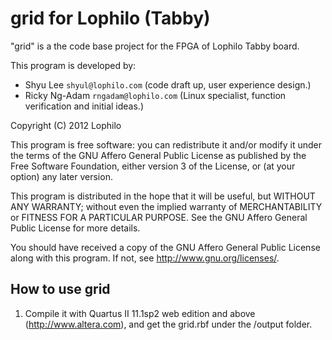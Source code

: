 grid for Lophilo (Tabby)
=========================

"grid" is a the code base project for the FPGA of Lophilo Tabby board.

This program is developed by:

* Shyu Lee `shyul@lophilo.com` (code draft up, user experience design.)
* Ricky Ng-Adam `rngadam@lophilo.com` (Linux specialist, function verification and initial ideas.)

Copyright (C) 2012 Lophilo

This program is free software: you can redistribute it and/or modify it under the terms of the GNU Affero General Public License as published by the Free Software Foundation, either version 3 of the License, or (at your option) any later version.

This program is distributed in the hope that it will be useful, but WITHOUT ANY WARRANTY; without even the implied warranty of MERCHANTABILITY or FITNESS FOR A PARTICULAR PURPOSE. See the GNU Affero General Public License for more details.

You should have received a copy of the GNU Affero General Public License along with this program.  If not, see <http://www.gnu.org/licenses/>.

How to use grid
----------------
1. Compile it with Quartus II 11.1sp2 web edition and above (http://www.altera.com), and get the grid.rbf under the /output folder.
